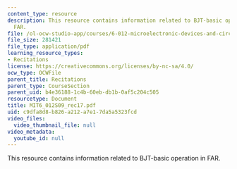 ```yaml
---
content_type: resource
description: This resource contains information related to BJT-basic operation in
  FAR.
file: /ol-ocw-studio-app/courses/6-012-microelectronic-devices-and-circuits-spring-2009/c9dfa8d8b826a212a7e17da5a5323fcd_MIT6_012S09_rec17.pdf
file_size: 281421
file_type: application/pdf
learning_resource_types:
- Recitations
license: https://creativecommons.org/licenses/by-nc-sa/4.0/
ocw_type: OCWFile
parent_title: Recitations
parent_type: CourseSection
parent_uid: b4e36188-1c4b-60eb-db1b-0af5c204c505
resourcetype: Document
title: MIT6_012S09_rec17.pdf
uid: c9dfa8d8-b826-a212-a7e1-7da5a5323fcd
video_files:
  video_thumbnail_file: null
video_metadata:
  youtube_id: null
---
```

This resource contains information related to BJT-basic operation in FAR.